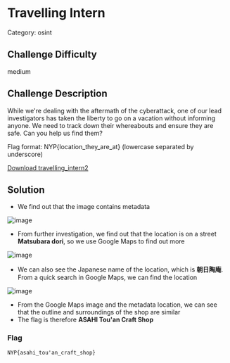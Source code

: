 # Travelling Intern

Category: osint

## Challenge Difficulty

medium

## Challenge Description
While we're dealing with the aftermath of the cyberattack, one of our lead investigators has taken the liberty to go on a vacation without informing anyone. We need to track down their whereabouts and ensure they are safe. Can you help us find them?

Flag format: NYP{location_they_are_at} (lowercase separated by underscore)

[Download travelling_intern2](https://github.com/Diablo2912/CTF-Writeups/blob/main/NYP%20InfoSec%20June%20CTF%202025/.files/travelling_intern2.HEIC)

## Solution
- We find out that the image contains metadata
  
![image](https://github.com/user-attachments/assets/c0b11bd7-1e54-47b4-acb6-b7865dca5a40)

- From further investigation, we find out that the location is on a street **Matsubara dori**, so we use Google Maps to find out more
    
![image](https://github.com/user-attachments/assets/9c241196-0cb8-4b23-bd94-74e53426d122)

- We can also see the Japanese name of the location, which is **朝日陶庵**. From a quick search in Google Maps, we can find the location
  
![image](https://github.com/user-attachments/assets/97b6cc1a-3fc6-4673-bd88-81dbf124b1c7)

- From the Google Maps image and the metadata location, we can see that the outline and surroundings of the shop are similar
- The flag is therefore **ASAHI Tou'an Craft Shop**


### Flag
    NYP{asahi_tou'an_craft_shop}

